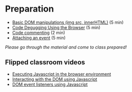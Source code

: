 # Preparation

- [Basic DOM manipulations (img src, innerHTML)](https://github.com/HackYourFuture/fundamentals/blob/master/fundamentals/DOM_manipulation.md) (5 min)
- [Code Degugging Using the Browser](http://javascript.info/debugging-chrome) (5 min)
- [Code commenting](https://github.com/HackYourFuture/fundamentals/blob/master/fundamentals/code_commenting.md) (2 min)
- [Attaching an event](https://www.w3schools.com/jsref/met_element_addeventlistener.asp) (5 min)

_Please go through the material and come to class prepared!_

## Flipped classroom videos
- [Executing Javascript in the browser environment](https://youtu.be/k8PEyCe3vK0)
- [Interacting with the DOM using Javascript](https://youtu.be/YvHQIaKtOl8)
- [DOM event listeners using Javascript](https://youtu.be/DwzApTvTngI)
